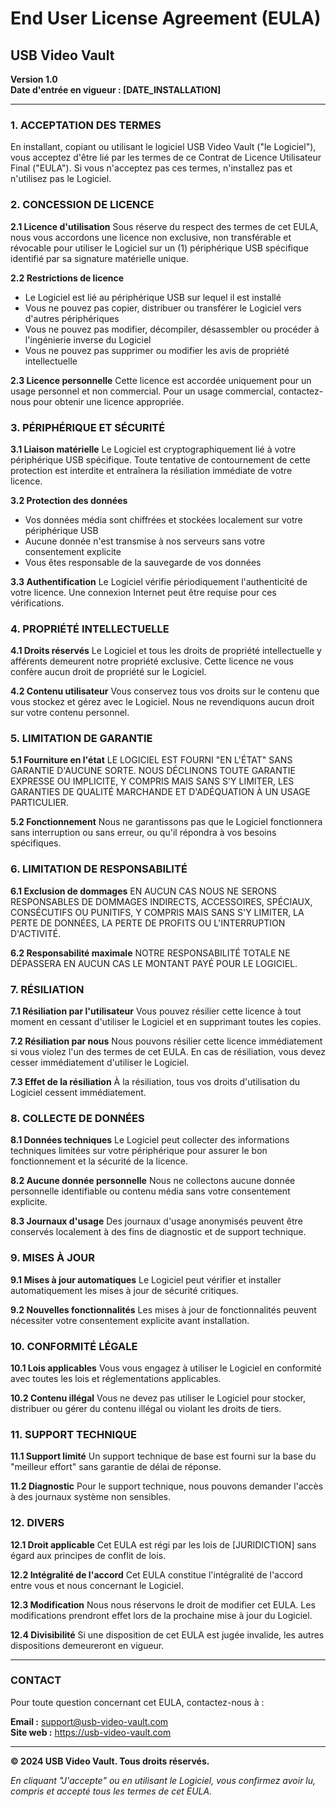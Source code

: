 # End User License Agreement (EULA)
## USB Video Vault

**Version 1.0**  
**Date d'entrée en vigueur : [DATE_INSTALLATION]**

---

### 1. ACCEPTATION DES TERMES

En installant, copiant ou utilisant le logiciel USB Video Vault ("le Logiciel"), vous acceptez d'être lié par les termes de ce Contrat de Licence Utilisateur Final ("EULA"). Si vous n'acceptez pas ces termes, n'installez pas et n'utilisez pas le Logiciel.

### 2. CONCESSION DE LICENCE

**2.1 Licence d'utilisation**
Sous réserve du respect des termes de cet EULA, nous vous accordons une licence non exclusive, non transférable et révocable pour utiliser le Logiciel sur un (1) périphérique USB spécifique identifié par sa signature matérielle unique.

**2.2 Restrictions de licence**
- Le Logiciel est lié au périphérique USB sur lequel il est installé
- Vous ne pouvez pas copier, distribuer ou transférer le Logiciel vers d'autres périphériques
- Vous ne pouvez pas modifier, décompiler, désassembler ou procéder à l'ingénierie inverse du Logiciel
- Vous ne pouvez pas supprimer ou modifier les avis de propriété intellectuelle

**2.3 Licence personnelle**
Cette licence est accordée uniquement pour un usage personnel et non commercial. Pour un usage commercial, contactez-nous pour obtenir une licence appropriée.

### 3. PÉRIPHÉRIQUE ET SÉCURITÉ

**3.1 Liaison matérielle**
Le Logiciel est cryptographiquement lié à votre périphérique USB spécifique. Toute tentative de contournement de cette protection est interdite et entraînera la résiliation immédiate de votre licence.

**3.2 Protection des données**
- Vos données média sont chiffrées et stockées localement sur votre périphérique USB
- Aucune donnée n'est transmise à nos serveurs sans votre consentement explicite
- Vous êtes responsable de la sauvegarde de vos données

**3.3 Authentification**
Le Logiciel vérifie périodiquement l'authenticité de votre licence. Une connexion Internet peut être requise pour ces vérifications.

### 4. PROPRIÉTÉ INTELLECTUELLE

**4.1 Droits réservés**
Le Logiciel et tous les droits de propriété intellectuelle y afférents demeurent notre propriété exclusive. Cette licence ne vous confère aucun droit de propriété sur le Logiciel.

**4.2 Contenu utilisateur**
Vous conservez tous vos droits sur le contenu que vous stockez et gérez avec le Logiciel. Nous ne revendiquons aucun droit sur votre contenu personnel.

### 5. LIMITATION DE GARANTIE

**5.1 Fourniture en l'état**
LE LOGICIEL EST FOURNI "EN L'ÉTAT" SANS GARANTIE D'AUCUNE SORTE. NOUS DÉCLINONS TOUTE GARANTIE EXPRESSE OU IMPLICITE, Y COMPRIS MAIS SANS S'Y LIMITER, LES GARANTIES DE QUALITÉ MARCHANDE ET D'ADÉQUATION À UN USAGE PARTICULIER.

**5.2 Fonctionnement**
Nous ne garantissons pas que le Logiciel fonctionnera sans interruption ou sans erreur, ou qu'il répondra à vos besoins spécifiques.

### 6. LIMITATION DE RESPONSABILITÉ

**6.1 Exclusion de dommages**
EN AUCUN CAS NOUS NE SERONS RESPONSABLES DE DOMMAGES INDIRECTS, ACCESSOIRES, SPÉCIAUX, CONSÉCUTIFS OU PUNITIFS, Y COMPRIS MAIS SANS S'Y LIMITER, LA PERTE DE DONNÉES, LA PERTE DE PROFITS OU L'INTERRUPTION D'ACTIVITÉ.

**6.2 Responsabilité maximale**
NOTRE RESPONSABILITÉ TOTALE NE DÉPASSERA EN AUCUN CAS LE MONTANT PAYÉ POUR LE LOGICIEL.

### 7. RÉSILIATION

**7.1 Résiliation par l'utilisateur**
Vous pouvez résilier cette licence à tout moment en cessant d'utiliser le Logiciel et en supprimant toutes les copies.

**7.2 Résiliation par nous**
Nous pouvons résilier cette licence immédiatement si vous violez l'un des termes de cet EULA. En cas de résiliation, vous devez cesser immédiatement d'utiliser le Logiciel.

**7.3 Effet de la résiliation**
À la résiliation, tous vos droits d'utilisation du Logiciel cessent immédiatement.

### 8. COLLECTE DE DONNÉES

**8.1 Données techniques**
Le Logiciel peut collecter des informations techniques limitées sur votre périphérique pour assurer le bon fonctionnement et la sécurité de la licence.

**8.2 Aucune donnée personnelle**
Nous ne collectons aucune donnée personnelle identifiable ou contenu média sans votre consentement explicite.

**8.3 Journaux d'usage**
Des journaux d'usage anonymisés peuvent être conservés localement à des fins de diagnostic et de support technique.

### 9. MISES À JOUR

**9.1 Mises à jour automatiques**
Le Logiciel peut vérifier et installer automatiquement les mises à jour de sécurité critiques.

**9.2 Nouvelles fonctionnalités**
Les mises à jour de fonctionnalités peuvent nécessiter votre consentement explicite avant installation.

### 10. CONFORMITÉ LÉGALE

**10.1 Lois applicables**
Vous vous engagez à utiliser le Logiciel en conformité avec toutes les lois et réglementations applicables.

**10.2 Contenu illégal**
Vous ne devez pas utiliser le Logiciel pour stocker, distribuer ou gérer du contenu illégal ou violant les droits de tiers.

### 11. SUPPORT TECHNIQUE

**11.1 Support limité**
Un support technique de base est fourni sur la base du "meilleur effort" sans garantie de délai de réponse.

**11.2 Diagnostic**
Pour le support technique, nous pouvons demander l'accès à des journaux système non sensibles.

### 12. DIVERS

**12.1 Droit applicable**
Cet EULA est régi par les lois de [JURIDICTION] sans égard aux principes de conflit de lois.

**12.2 Intégralité de l'accord**
Cet EULA constitue l'intégralité de l'accord entre vous et nous concernant le Logiciel.

**12.3 Modification**
Nous nous réservons le droit de modifier cet EULA. Les modifications prendront effet lors de la prochaine mise à jour du Logiciel.

**12.4 Divisibilité**
Si une disposition de cet EULA est jugée invalide, les autres dispositions demeureront en vigueur.

---

### CONTACT

Pour toute question concernant cet EULA, contactez-nous à :

**Email :** support@usb-video-vault.com  
**Site web :** https://usb-video-vault.com  

---

**© 2024 USB Video Vault. Tous droits réservés.**

*En cliquant "J'accepte" ou en utilisant le Logiciel, vous confirmez avoir lu, compris et accepté tous les termes de cet EULA.*